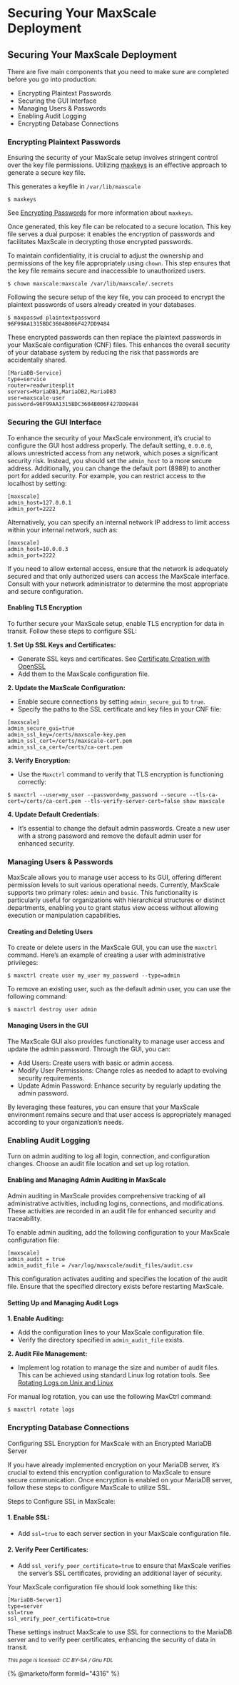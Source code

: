 # Securing Your MaxScale Deployment

## Securing Your MaxScale Deployment

There are five main components that you need to make sure are completed
before you go into production:

* Encrypting Plaintext Passwords
* Securing the GUI Interface
* Managing Users & Passwords
* Enabling Audit Logging
* Encrypting Database Connections

### Encrypting Plaintext Passwords

Ensuring the security of your MaxScale setup involves stringent control over
the key file permissions. Utilizing
[maxkeys](maxscale-management/deployment/maxscale-configuration-guide.md#encrypting-passwords)
is an effective approach to generate a secure key file.

This generates a keyfile in `/var/lib/maxscale`

```
$ maxkeys
```

See
[Encrypting Passwords](maxscale-management/deployment/maxscale-configuration-guide.md#encrypting-passwords)
for more information about `maxkeys`.

Once generated, this key file can be relocated to a secure location. This
key file serves a dual purpose: it enables the encryption of passwords and
facilitates MaxScale in decrypting those encrypted passwords.

To maintain confidentiality, it is crucial to adjust the ownership and
permissions of the key file appropriately using `chown`. This step ensures
that the key file remains secure and inaccessible to unauthorized users.

```
$ chown maxscale:maxscale /var/lib/maxscale/.secrets
```

Following the secure setup of the key file, you can proceed to encrypt the
plaintext passwords of users already created in your databases.

```
$ maxpasswd plaintextpassword
96F99AA1315BDC3604B006F427DD9484
```

These encrypted passwords can then replace the plaintext passwords in your
MaxScale configuration (CNF) files. This enhances the overall security
of your database system by reducing the risk that passwords are accidentally
shared.

```
[MariaDB-Service]
type=service
router=readwritesplit
servers=MariaDB1,MariaDB2,MariaDB3
user=maxscale-user
password=96F99AA1315BDC3604B006F427DD9484
```

### Securing the GUI Interface

To enhance the security of your MaxScale environment, it’s crucial to
configure the GUI host address properly. The default setting, `0.0.0.0`,
allows unrestricted access from any network, which poses a significant
security risk. Instead, you should set the `admin_host` to a more secure
address. Additionally, you can change the default port (8989) to another
port for added security. For example, you can restrict access to the
localhost by setting:

```
[maxscale]
admin_host=127.0.0.1
admin_port=2222
```

Alternatively, you can specify an internal network IP address to limit
access within your internal network, such as:

```
[maxscale]
admin_host=10.0.0.3
admin_port=2222
```

If you need to allow external access, ensure that the network is adequately
secured and that only authorized users can access the MaxScale
interface. Consult with your network administrator to determine the most
appropriate and secure configuration.

#### Enabling TLS Encryption

To further secure your MaxScale setup, enable TLS encryption for data in
transit. Follow these steps to configure SSL:

**1. Set Up SSL Keys and Certificates:**

* Generate SSL keys and certificates. See [Certificate Creation with OpenSSL](https://app.gitbook.com/s/SsmexDFPv2xG2OTyO5yV/security/securing-mariadb/encryption/data-in-transit-encryption/certificate-creation-with-openssl)
* Add them to the MaxScale configuration file.

**2. Update the MaxScale Configuration:**

* Enable secure connections by setting `admin_secure_gui` to `true`.
* Specify the paths to the SSL certificate and key files in your CNF file:

```
[maxscale]
admin_secure_gui=true
admin_ssl_key=/certs/maxscale-key.pem
admin_ssl_cert=/certs/maxscale-cert.pem
admin_ssl_ca_cert=/certs/ca-cert.pem
```

**3. Verify Encryption:**

* Use the `Maxctrl` command to verify that TLS encryption is functioning correctly:

```
$ maxctrl --user=my_user --password=my_password --secure --tls-ca-cert=/certs/ca-cert.pem --tls-verify-server-cert=false show maxscale
```

**4. Update Default Credentials:**

* It’s essential to change the default admin passwords. Create a new user with a strong password and remove the default admin user for enhanced security.

### Managing Users & Passwords

MaxScale allows you to manage user access to its GUI, offering different
permission levels to suit various operational needs. Currently, MaxScale
supports two primary roles: `admin` and `basic`. This functionality is
particularly useful for organizations with hierarchical structures or
distinct departments, enabling you to grant status view access without
allowing execution or manipulation capabilities.

#### Creating and Deleting Users

To create or delete users in the MaxScale GUI, you can use the `maxctrl`
command. Here’s an example of creating a user with administrative
privileges:

```
$ maxctrl create user my_user my_password --type=admin
```

To remove an existing user, such as the default admin user, you can use the following command:

```
$ maxctrl destroy user admin
```

#### Managing Users in the GUI

The MaxScale GUI also provides functionality to manage user access and
update the admin password. Through the GUI, you can:

* Add Users: Create users with basic or admin access.
* Modify User Permissions: Change roles as needed to adapt to evolving security requirements.
* Update Admin Password: Enhance security by regularly updating the admin password.

By leveraging these features, you can ensure that your MaxScale environment
remains secure and that user access is appropriately managed according to
your organization’s needs.

### Enabling Audit Logging

Turn on admin auditing to log all login, connection, and configuration
changes. Choose an audit file location and set up log rotation.

#### Enabling and Managing Admin Auditing in MaxScale

Admin auditing in MaxScale provides comprehensive tracking of all
administrative activities, including logins, connections, and
modifications. These activities are recorded in an audit file for enhanced
security and traceability.

To enable admin auditing, add the following configuration to your MaxScale
configuration file:

```
[maxscale]
admin_audit = true
admin_audit_file = /var/log/maxscale/audit_files/audit.csv
```

This configuration activates auditing and specifies the location of the
audit file. Ensure that the specified directory exists before restarting
MaxScale.

#### Setting Up and Managing Audit Logs

**1. Enable Auditing:**

* Add the configuration lines to your MaxScale configuration file.
* Verify the directory specified in `admin_audit_file` exists.

**2. Audit File Management:**

* Implement log rotation to manage the size and number of audit files. This
  can be achieved using standard Linux log rotation tools. See [Rotating Logs on Unix and Linux](https://app.gitbook.com/s/SsmexDFPv2xG2OTyO5yV/server-management/server-monitoring-logs/rotating-logs-on-unix-and-linux)

For manual log rotation, you can use the following MaxCtrl command:

```
$ maxctrl rotate logs
```

### Encrypting Database Connections

Configuring SSL Encryption for MaxScale with an Encrypted MariaDB Server

If you have already implemented encryption on your MariaDB server, it’s
crucial to extend this encryption configuration to MaxScale to ensure secure
communication. Once encryption is enabled on your MariaDB server, follow
these steps to configure MaxScale to utilize SSL.

Steps to Configure SSL in MaxScale:

#### 1. Enable SSL:

* Add `ssl=true` to each server section in your MaxScale configuration file.

#### 2. Verify Peer Certificates:

* Add `ssl_verify_peer_certificate=true` to ensure that MaxScale verifies
  the server’s SSL certificates, providing an additional layer of security.

Your MaxScale configuration file should look something like this:

```
[MariaDB-Server1]
type=server
ssl=true
ssl_verify_peer_certificate=true
```

These settings instruct MaxScale to use SSL for connections to the MariaDB
server and to verify peer certificates, enhancing the security of data in
transit.

<sub>_This page is licensed: CC BY-SA / Gnu FDL_</sub>

{% @marketo/form formId="4316" %}

